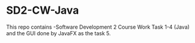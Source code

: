 # SD2-CW-Java
This repo contains -Software Development 2 Course Work Task 1-4 (Java) and the GUI done by JavaFX as the task 5. 
